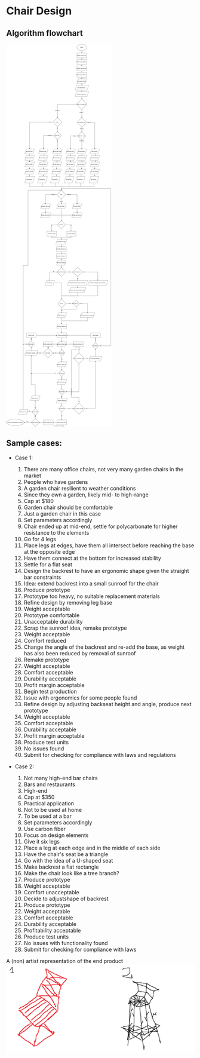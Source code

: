 # Chair Design

## Algorithm flowchart

![Flowchart](https://raw.githubusercontent.com/Jan-bog/ChairDesignFlowchart/5424741844399c6ab008b76b2943ebc6d21ba070/charterVec.svg?token=A4PHWHEXGWI5HN6YUAFFY5TEAXGSC)

## Sample cases:
- Case 1:
    1. There are many office chairs, not very many garden chairs in the market
    2. People who have gardens
    3. A garden chair resilient to weather conditions
    4. Since they own a garden, likely mid- to high-range
    5. Cap at $180
    6. Garden chair should be comfortable
    7. Just a garden chair in this case
    8. Set parameters accordingly
    9. Chair ended up at mid-end, settle for polycarbonate for higher resistance to the elements
    10. Go for 4 legs
    11. Place legs at edges, have them all intersect before reaching the base at the opposite edge
    12. Have them connect at the bottom for increased stability
    13. Settle for a flat seat
    14. Design the backrest to have an ergonomic shape given the straight bar constraints
    15. Idea: extend backrest into a small sunroof for the chair
    16. Produce prototype
    17. Prototype too heavy, no suitable replacement materials
    18. Refine design by removing leg base
    19. Weight acceptable
    20. Prototype comfortable
    21. Unacceptable durability
    22. Scrap the sunroof idea, remake prototype
    23. Weight acceptable
    24. Comfort reduced
    25. Change the angle of the backrest and re-add the base, as weight has also been reduced by removal of sunroof
    26. Remake prototype
    27. Weight acceptable
    28. Comfort acceptable
    29. Durability acceptable
    30. Profit margin acceptable
    31. Begin test production
    32. Issue with ergonomics for some people found
    33. Refine design by adjusting backseat height and angle, produce next prototype
    34. Weight acceptable
    35. Comfort acceptable
    36. Durability acceptable
    37. Profit margin acceptable
    38. Produce test units
    39. No issues found
    40. Submit for checking for compliance with laws and regulations

- Case 2:
    1. Not many high-end bar chairs
    2. Bars and restaurants
    3. High-end
    4. Cap at $350
    5. Practical application
    6. Not to be used at home
    7. To be used at a bar
    8. Set parameters accordingly
    9. Use carbon fiber
    10. Focus on design elements
    11. Give it six legs
    12. Place a leg at each edge and in the middle of each side
    13. Have the chair's seat be a triangle
    14. Go with the idea of a U-shaped seat
    15. Make backrest a flat rectangle
    16. Make the chair look like a tree branch?
    17. Produce prototype
    18. Weight acceptable
    19. Comfort unacceptable
    20. Decide to adjustshape of backrest
    21. Produce prototype
    22. Weight acceptable
    23. Comfort acceptable
    24. Durability acceptable
    25. Profitability acceptable
    26. Produce test units
    27. No issues with functionality found
    28. Submit for checking for compliance with laws

A (non) artist representation of the end product
![Drawings](https://github.com/Jan-bog/ChairDesignFlowchart/blob/main/chairz.png)

